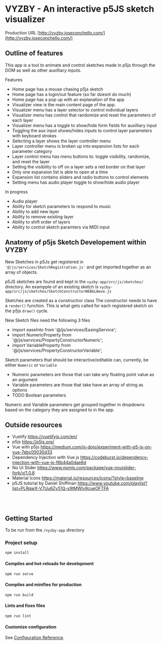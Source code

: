 # VYZBY - An interactive p5JS sketch visualizer

Production URL [http://vyzby.joseconchello.com/](http://vyzby.joseconchello.com/)

## Outline of features
  This app is a tool to animate and control sketches made in p5js through the DOM as well as other auxilliary inputs.
  
  Features 
  
  * Home page has a mouse chasing p5js sketch
  * Home page has a login/out feature (so far doesnt do much)
  * Home page has a pop up with an explanation of the app
  * Visualizer view is the main content page of the app.
  * Visualizer menu has a layer selector to control individual layers
  * Visualizer menu has control that randomize and reset the parameters of each layer
  * Visualizer menu has a toggle to show/hide form fields for auxilliary input
  * Toggling the aux input shows/hides inputs to control layer parameters with keyboard strokes
  * Selecting a layer shows the layer controller menu
  * Layer controller menu is broken up into expansion lists for each parameter category
  * Layer control menu has menu buttons to: toggle visibility, randomize, and reset the layer
  * Setting the visibility to off on a layer sets a red border on that layer
  * Only one expansion list is able to open at a time
  * Expansion list contains sliders and radio buttons to control elements
  * Setting menu has audio player toggle to show/hide audio player
    
    
  In progress
  * Audio player
  * Ability for sketch parameters to respond to music
  * Ability to add new layer
  * Ability to remove existing layer
  * Ability to shift order of layers
  * Ability to control sketch paramters via MIDI input
  

## Anatomy of p5js Sketch Developement within VYZBY
New Sketches in p5Js get registered in `'@/js/services/SketchRegistration.js'` and get imported together as an array of objects.

p5JS sketches are found and kept in the `vyzby-app/src/js/sketches/` directory.  An exampple of an existing sketch is `vyzby-app/src/js/sketches/SketchConstructorWEBGLWave.js`

Sketches are created as a constructror class
The constructor needs to have a `render()` function.  This is what gets called for each registered sketch on the p5js `draw()` cycle.

New Sketch files need the following 3 files 
* import easeInto from '@/js/services/EasingService';
* import NumericProperty from '@/js/services/PropertyConstructorNumeric';
* import VariableProperty from '@/js/services/PropertyConstructorVariable';

Sketch parameters that should be interactive/editable can, currently, be either `Numeric` or `Variable`

* Numeric parameters are those that can take any floating point value as an argument
* Variable parameters are those that take have an array of string as options
* TODO Boolean parameters

Numeric and Variable parameters get grouped together in dropdowns based on the category they are assigned to in the app.


## Outside resources
 * Vuetify https://vuetifyjs.com/en/
 * p5js https://p5js.org/
 * Vue with p5js https://medium.com/js-dojo/experiment-with-p5-js-on-vue-7ebc05030d33
 * Dependency Injection with Vue js https://codeburst.io/dependency-injection-with-vue-js-f6b44a0dae6d
 * No Ui Slider https://www.npmjs.com/package/vue-nouislider-fork/v/1.0.8
 * Material Icons https://material.io/resources/icons/?style=baseline
 * p5JS tutorial by Daniel Shiffman https://www.youtube.com/playlist?list=PLRqwX-V7Uu6Zy51Q-x9tMWIv9cueOFTFA 

<br>
<br>

## Getting Started
To be run from the `/vyzby-app` directory
### Project setup
```
npm install
```

#### Compiles and hot-reloads for development
```
npm run serve
```

#### Compiles and minifies for production
```
npm run build
```

#### Lints and fixes files
```
npm run lint
```

#### Customize configuration
See [Configuration Reference](https://cli.vuejs.org/config/).
